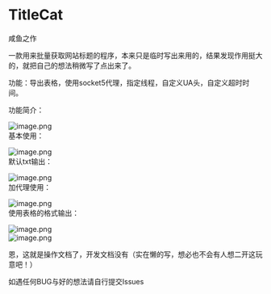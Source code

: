 # TitleCat

咸鱼之作

  一款用来批量获取网站标题的程序，本来只是临时写出来用的，结果发现作用挺大的，就把自己的想法稍微写了点出来了。

功能：导出表格，使用socket5代理，指定线程，自定义UA头，自定义超时时间。

功能简介：  

![image.png](https://i.loli.net/2021/01/08/2hJUNspfX7QDkWB.png)  
基本使用：  

![image.png](https://i.loli.net/2021/01/08/9Jz8U7FWXvwbsZ1.png)  
默认txt输出：  
 
![image.png](https://i.loli.net/2021/01/08/7G43YcbAnRWJdIh.png)  
加代理使用：  
 
![image.png](https://i.loli.net/2021/01/08/VL4zBXCyOrpdTSo.png)  
使用表格的格式输出： 
 
![image.png](https://i.loli.net/2021/01/08/f41dcbrxneJOW6t.png)  
![image.png](https://i.loli.net/2021/01/08/IxfeZVQcbWXls46.png)  



恩，这就是操作文档了，开发文档没有（实在懒的写，想必也不会有人想二开这玩意吧！）  

如遇任何BUG与好的想法请自行提交Issues

